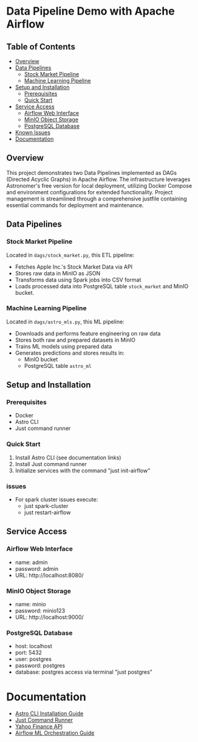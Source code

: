 # Data Pipeline Demo with Apache Airflow

## Table of Contents
- [Overview](#overview)
- [Data Pipelines](#data-pipelines)
  - [Stock Market Pipeline](#stock-market-pipeline)
  - [Machine Learning Pipeline](#machine-learning-pipeline)
- [Setup and Installation](#setup-and-installation)
  - [Prerequisites](#prerequisites)
  - [Quick Start](#quick-start)
- [Service Access](#service-access)
  - [Airflow Web Interface](#airflow-web-interface)
  - [MinIO Object Storage](#minio-object-storage)
  - [PostgreSQL Database](#postgresql-database)
- [Known Issues](#issues)
- [Documentation](#documentation)

## Overview

This project demonstrates two Data Pipelines implemented as DAGs (Directed Acyclic Graphs) in Apache Airflow. The infrastructure leverages Astronomer's free version for local deployment, utilizing Docker Compose and environment configurations for extended functionality. Project management is streamlined through a comprehensive justfile containing essential commands for deployment and maintenance.

## Data Pipelines

### Stock Market Pipeline
Located in `dags/stock_market.py`, this ETL pipeline:
- Fetches Apple Inc.'s Stock Market Data via API
- Stores raw data in MinIO as JSON
- Transforms data using Spark jobs into CSV format
- Loads processed data into PostgreSQL table `stock_market` and MinIO bucket.

### Machine Learning Pipeline
Located in `dags/astro_mls.py`, this ML pipeline:
- Downloads and performs feature engineering on raw data
- Stores both raw and prepared datasets in MinIO
- Trains ML models using prepared data
- Generates predictions and stores results in:
  - MinIO bucket
  - PostgreSQL table `astro_ml`


## Setup and Installation

### Prerequisites
- Docker
- Astro CLI
- Just command runner

### Quick Start
1. Install Astro CLI (see documentation links)
2. Install Just command runner
3. Initialize services with the command "just init-airflow"

### issues 
- For spark cluster issues execute:
    - just spark-cluster
    - just restart-airflow

## Service Access

### Airflow Web Interface
- name: admin
- password: admin
- URL: http://localhost:8080/

### MinIO Object Storage
- name: minio 
- password: minio123
- URL: http://localhost:9000/

### PostgreSQL Database
- host: localhost
- port: 5432
- user: postgres
- password: postgres
- database: postgres
access via terminal "just postgres" 

# Documentation
- [Astro CLI Installation Guide](https://www.astronomer.io/docs/astro/cli/install-cli/)
- [Just Command Runner](https://github.com/casey/just)
- [Yahoo Finance API](https://query1.finance.yahoo.com/v8/finance/chart/aapl?metrics=?&interval=1d&range=1y)
- [Airflow ML Orchestration Guide](https://www.astronomer.io/docs/learn/use-case-airflow-ml-datasets/)
